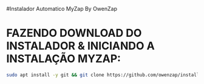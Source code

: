 #Instalador Automatico MyZap By OwenZap

# FAZENDO DOWNLOAD DO INSTALADOR & INICIANDO A INSTALAÇÃO MYZAP:

```bash
sudo apt install -y git && git clone https://github.com/owenzap/install_myzap.git && sudo chmod -R 777 ./install_myzap && cd ./install_myzap && sudo ./myzap.sh
```
